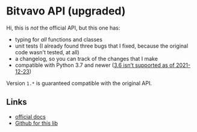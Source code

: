 # Bitvavo API (upgraded)

Hi, this is *not* the official API, but this one has:

- typing for *all* functions and classes
- unit tests (I already found three bugs that I fixed, because the original code wasn't tested, at all)
- a changelog, so you can track of the changes that I make
- compatible with Python 3.7 and newer ([3.6 isn't supported as of 2021-12-23](https://endoflife.date/python))

Version `1.*` is guaranteed compatible with the original API.

## Links

- [official docs](https://docs.bitvavo.com/)
- [Github for this lib](https://github.com/Thaumatorium/bitvavo-api-upgraded)
